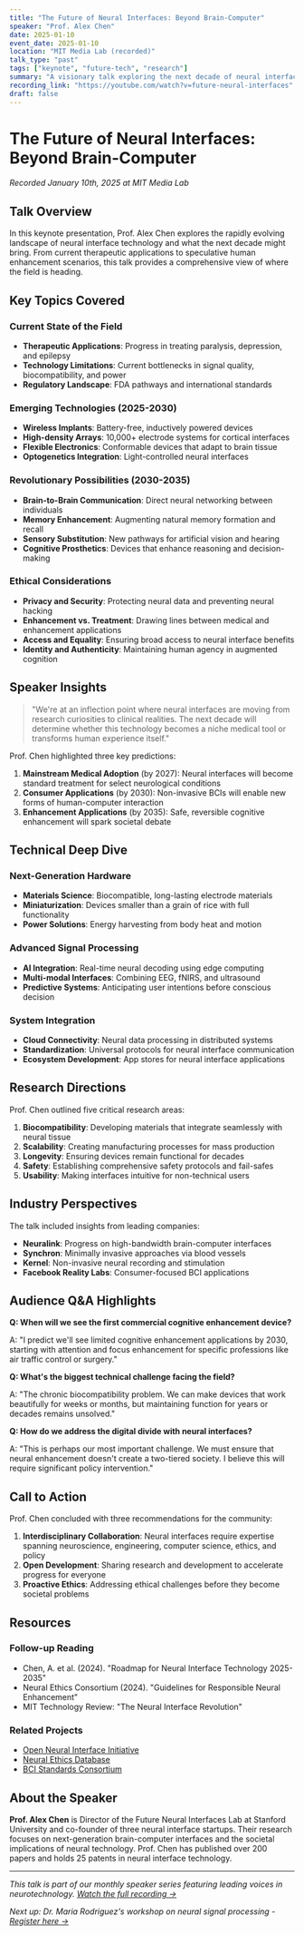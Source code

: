 ```yaml
---
title: "The Future of Neural Interfaces: Beyond Brain-Computer"
speaker: "Prof. Alex Chen"
date: 2025-01-10
event_date: 2025-01-10
location: "MIT Media Lab (recorded)"
talk_type: "past"
tags: ["keynote", "future-tech", "research"]
summary: "A visionary talk exploring the next decade of neural interface technology, from therapeutic applications to human enhancement."
recording_link: "https://youtube.com/watch?v=future-neural-interfaces"
draft: false
---
```


# The Future of Neural Interfaces: Beyond Brain-Computer

*Recorded January 10th, 2025 at MIT Media Lab*

## Talk Overview

In this keynote presentation, Prof. Alex Chen explores the rapidly evolving landscape of neural interface technology and what the next decade might bring. From current therapeutic applications to speculative human enhancement scenarios, this talk provides a comprehensive view of where the field is heading.

## Key Topics Covered

### Current State of the Field
- **Therapeutic Applications**: Progress in treating paralysis, depression, and epilepsy
- **Technology Limitations**: Current bottlenecks in signal quality, biocompatibility, and power
- **Regulatory Landscape**: FDA pathways and international standards

### Emerging Technologies (2025-2030)
- **Wireless Implants**: Battery-free, inductively powered devices
- **High-density Arrays**: 10,000+ electrode systems for cortical interfaces
- **Flexible Electronics**: Conformable devices that adapt to brain tissue
- **Optogenetics Integration**: Light-controlled neural interfaces

### Revolutionary Possibilities (2030-2035)
- **Brain-to-Brain Communication**: Direct neural networking between individuals
- **Memory Enhancement**: Augmenting natural memory formation and recall
- **Sensory Substitution**: New pathways for artificial vision and hearing
- **Cognitive Prosthetics**: Devices that enhance reasoning and decision-making

### Ethical Considerations
- **Privacy and Security**: Protecting neural data and preventing neural hacking
- **Enhancement vs. Treatment**: Drawing lines between medical and enhancement applications
- **Access and Equality**: Ensuring broad access to neural interface benefits
- **Identity and Authenticity**: Maintaining human agency in augmented cognition

## Speaker Insights

> "We're at an inflection point where neural interfaces are moving from research curiosities to clinical realities. The next decade will determine whether this technology becomes a niche medical tool or transforms human experience itself."

Prof. Chen highlighted three key predictions:

1. **Mainstream Medical Adoption** (by 2027): Neural interfaces will become standard treatment for select neurological conditions
2. **Consumer Applications** (by 2030): Non-invasive BCIs will enable new forms of human-computer interaction
3. **Enhancement Applications** (by 2035): Safe, reversible cognitive enhancement will spark societal debate

## Technical Deep Dive

### Next-Generation Hardware
- **Materials Science**: Biocompatible, long-lasting electrode materials
- **Miniaturization**: Devices smaller than a grain of rice with full functionality
- **Power Solutions**: Energy harvesting from body heat and motion

### Advanced Signal Processing
- **AI Integration**: Real-time neural decoding using edge computing
- **Multi-modal Interfaces**: Combining EEG, fNIRS, and ultrasound
- **Predictive Systems**: Anticipating user intentions before conscious decision

### System Integration
- **Cloud Connectivity**: Neural data processing in distributed systems
- **Standardization**: Universal protocols for neural interface communication
- **Ecosystem Development**: App stores for neural interface applications

## Research Directions

Prof. Chen outlined five critical research areas:

1. **Biocompatibility**: Developing materials that integrate seamlessly with neural tissue
2. **Scalability**: Creating manufacturing processes for mass production
3. **Longevity**: Ensuring devices remain functional for decades
4. **Safety**: Establishing comprehensive safety protocols and fail-safes
5. **Usability**: Making interfaces intuitive for non-technical users

## Industry Perspectives

The talk included insights from leading companies:
- **Neuralink**: Progress on high-bandwidth brain-computer interfaces
- **Synchron**: Minimally invasive approaches via blood vessels
- **Kernel**: Non-invasive neural recording and stimulation
- **Facebook Reality Labs**: Consumer-focused BCI applications

## Audience Q&A Highlights

**Q: When will we see the first commercial cognitive enhancement device?**

A: "I predict we'll see limited cognitive enhancement applications by 2030, starting with attention and focus enhancement for specific professions like air traffic control or surgery."

**Q: What's the biggest technical challenge facing the field?**

A: "The chronic biocompatibility problem. We can make devices that work beautifully for weeks or months, but maintaining function for years or decades remains unsolved."

**Q: How do we address the digital divide with neural interfaces?**

A: "This is perhaps our most important challenge. We must ensure that neural enhancement doesn't create a two-tiered society. I believe this will require significant policy intervention."

## Call to Action

Prof. Chen concluded with three recommendations for the community:

1. **Interdisciplinary Collaboration**: Neural interfaces require expertise spanning neuroscience, engineering, computer science, ethics, and policy
2. **Open Development**: Sharing research and development to accelerate progress for everyone
3. **Proactive Ethics**: Addressing ethical challenges before they become societal problems

## Resources

### Follow-up Reading
- Chen, A. et al. (2024). "Roadmap for Neural Interface Technology 2025-2035"
- Neural Ethics Consortium (2024). "Guidelines for Responsible Neural Enhancement"
- MIT Technology Review: "The Neural Interface Revolution"

### Related Projects
- [Open Neural Interface Initiative](https://openneural.org)
- [Neural Ethics Database](https://neuraletthics.org)
- [BCI Standards Consortium](https://bcistandardsorg)

## About the Speaker

**Prof. Alex Chen** is Director of the Future Neural Interfaces Lab at Stanford University and co-founder of three neural interface startups. Their research focuses on next-generation brain-computer interfaces and the societal implications of neural technology. Prof. Chen has published over 200 papers and holds 25 patents in neural interface technology.

---

*This talk is part of our monthly speaker series featuring leading voices in neurotechnology. [Watch the full recording →](https://youtube.com/watch?v=future-neural-interfaces)*

*Next up: Dr. Maria Rodriguez's workshop on neural signal processing - [Register here →](/talks/events/neural-signal-processing-workshop/)*